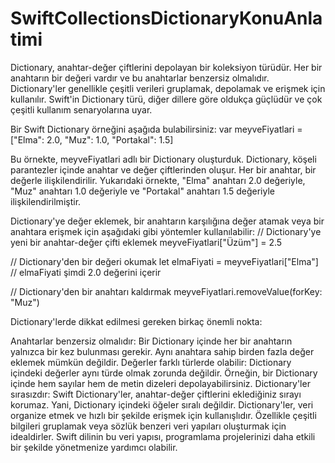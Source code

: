 # SwiftCollectionsDictionaryKonuAnlatimi
Dictionary, anahtar-değer çiftlerini depolayan bir koleksiyon türüdür. Her bir anahtarın bir değeri vardır ve bu anahtarlar benzersiz olmalıdır. 
Dictionary'ler genellikle çeşitli verileri gruplamak, depolamak ve erişmek için kullanılır. Swift'in Dictionary türü, diğer dillere göre oldukça 
güçlüdür ve çok çeşitli kullanım senaryolarına uyar.

Bir Swift Dictionary örneğini aşağıda bulabilirsiniz:
var meyveFiyatlari = ["Elma": 2.0, "Muz": 1.0, "Portakal": 1.5]

Bu örnekte, meyveFiyatlari adlı bir Dictionary oluşturduk. Dictionary, köşeli parantezler içinde anahtar ve değer çiftlerinden oluşur. 
Her bir anahtar, bir değerle ilişkilendirilir. Yukarıdaki örnekte, "Elma" anahtarı 2.0 değeriyle, "Muz" anahtarı 1.0 değeriyle ve "Portakal" 
anahtarı 1.5 değeriyle ilişkilendirilmiştir.

Dictionary'ye değer eklemek, bir anahtarın karşılığına değer atamak veya bir anahtara erişmek için aşağıdaki gibi yöntemler kullanılabilir:
// Dictionary'ye yeni bir anahtar-değer çifti eklemek
meyveFiyatlari["Üzüm"] = 2.5

// Dictionary'den bir değeri okumak
let elmaFiyati = meyveFiyatlari["Elma"] // elmaFiyati şimdi 2.0 değerini içerir

// Dictionary'den bir anahtarı kaldırmak
meyveFiyatlari.removeValue(forKey: "Muz")

Dictionary'lerde dikkat edilmesi gereken birkaç önemli nokta:

Anahtarlar benzersiz olmalıdır: Bir Dictionary içinde her bir anahtarın yalnızca bir kez bulunması gerekir. Aynı anahtara sahip birden fazla değer 
eklemek mümkün değildir.
Değerler farklı türlerde olabilir: Dictionary içindeki değerler aynı türde olmak zorunda değildir. Örneğin, bir Dictionary içinde hem sayılar hem de
metin dizeleri depolayabilirsiniz.
Dictionary'ler sırasızdır: Swift Dictionary'ler, anahtar-değer çiftlerini eklediğiniz sırayı korumaz. Yani, Dictionary içindeki öğeler sıralı değildir.
Dictionary'ler, veri organize etmek ve hızlı bir şekilde erişmek için kullanışlıdır. Özellikle çeşitli bilgileri gruplamak veya sözlük benzeri veri 
yapıları oluşturmak için idealdirler. Swift dilinin bu veri yapısı, programlama projelerinizi daha etkili bir şekilde yönetmenize yardımcı olabilir.
